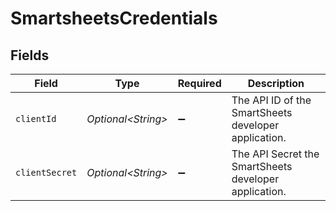 # SmartsheetsCredentials


## Fields

| Field                                                 | Type                                                  | Required                                              | Description                                           |
| ----------------------------------------------------- | ----------------------------------------------------- | ----------------------------------------------------- | ----------------------------------------------------- |
| `clientId`                                            | *Optional\<String>*                                   | :heavy_minus_sign:                                    | The API ID of the SmartSheets developer application.  |
| `clientSecret`                                        | *Optional\<String>*                                   | :heavy_minus_sign:                                    | The API Secret the SmartSheets developer application. |